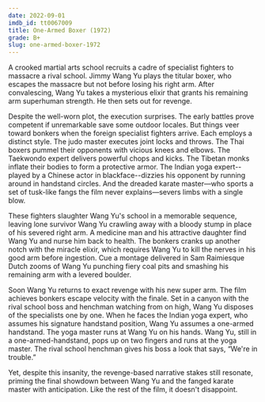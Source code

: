 ```yaml
---
date: 2022-09-01
imdb_id: tt0067009
title: One-Armed Boxer (1972)
grade: B+
slug: one-armed-boxer-1972
---
```


A crooked martial arts school recruits a cadre of specialist fighters to massacre a rival school. Jimmy Wang Yu plays the titular boxer, who escapes the massacre but not before losing his right arm. After convalescing, Wang Yu takes a mysterious elixir that grants his remaining arm superhuman strength. He then sets out for revenge.

<!-- end -->

Despite the well-worn plot, the execution surprises. The early battles prove competent if unremarkable save some outdoor locales. But things veer toward bonkers when the foreign specialist fighters arrive. Each employs a distinct style. The judo master executes joint locks and throws. The Thai boxers pummel their opponents with vicious knees and elbows. The Taekwondo expert delivers powerful chops and kicks. The Tibetan monks inflate their bodies to form a protective armor. The Indian yoga expert--played by a Chinese actor in blackface--dizzies his opponent by running around in handstand circles. And the dreaded karate master—who sports a set of tusk-like fangs the film never explains—severs limbs with a single blow.

These fighters slaughter Wang Yu's school in a memorable sequence, leaving lone survivor Wang Yu crawling away with a bloody stump in place of his severed right arm. A medicine man and his attractive daughter find Wang Yu and nurse him back to health. The bonkers cranks up another notch with the miracle elixir, which requires Wang Yu to kill the nerves in his good arm before ingestion. Cue a montage delivered in Sam Raimiesque Dutch zooms of Wang Yu punching fiery coal pits and smashing his remaining arm with a levered boulder.

Soon Wang Yu returns to exact revenge with his new super arm. The film achieves bonkers escape velocity with the finale. Set in a canyon with the rival school boss and henchman watching from on high, Wang Yu disposes of the specialists one by one. When he faces the Indian yoga expert, who assumes his signature handstand position, Wang Yu assumes a one-armed handstand. The yoga master runs at Wang Yu on his hands. Wang Yu, still in a one-armed-handstand, pops up on two fingers and runs at the yoga master. The rival school henchman gives his boss a look that says, “We're in trouble.”

Yet, despite this insanity, the revenge-based narrative stakes still resonate, priming the final showdown between Wang Yu and the fanged karate master with anticipation. Like the rest of the film, it doesn't disappoint.